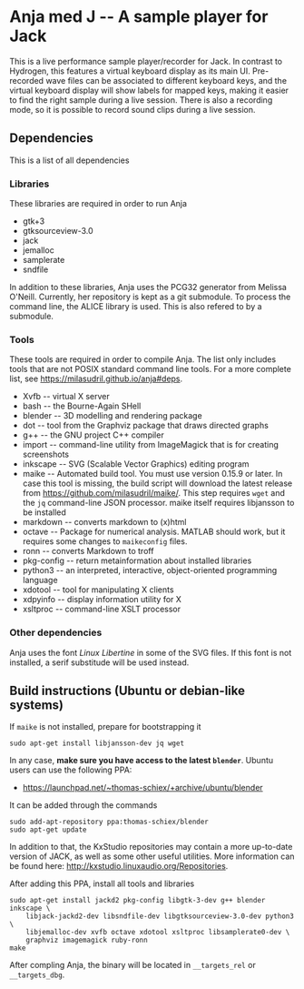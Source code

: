 Anja med J -- A sample player for Jack
======================================

This is a live performance sample player/recorder for Jack. In contrast to
Hydrogen, this features a virtual keyboard display as its main UI.
Pre-recorded wave files can be associated to different keyboard keys, and the
virtual keyboard display will show labels for mapped keys, making it easier to
find the right sample during a live session. There is also a recording mode, so
it is possible to record sound clips during a live session.

Dependencies
------------
This is a list of all dependencies

### Libraries
These libraries are required in order to run Anja

 * gtk+3
 * gtksourceview-3.0
 * jack
 * jemalloc
 * samplerate
 * sndfile


In addition to these libraries, Anja uses the PCG32 generator from Melissa
O'Neill. Currently, her repository is kept as a git submodule. To process the
command line, the ALICE library is used. This is also refered to by a submodule.

### Tools
These tools are required in order to compile Anja. The list only includes tools
that are not POSIX standard command line tools. For a more complete list, see
https://milasudril.github.io/anja#deps.

 * Xvfb -- virtual X server
 * bash -- the Bourne-Again SHell
 * blender -- 3D modelling and rendering package
 * dot -- tool from the Graphviz package that draws directed graphs
 * g++ -- the GNU project C++ compiler
 * import -- command-line utility from ImageMagick that is for creating screenshots
 * inkscape -- SVG (Scalable Vector Graphics) editing program
 * maike -- Automated build tool. You must use version 0.15.9 or later.
	In case this tool is missing, the build script will download the latest
    release	from https://github.com/milasudril/maike/. This step requires `wget`
    and the `jq` command-line JSON processor. maike itself requires libjansson
    to be installed
 * markdown -- converts markdown to (x)html
 * octave -- Package for numerical analysis. MATLAB should work, but it requires
	some changes to `maikeconfig` files.
 * ronn -- converts Markdown to troff
 * pkg-config -- return metainformation about installed libraries
 * python3 -- an interpreted, interactive, object-oriented programming language
 * xdotool -- tool for manipulating X clients
 * xdpyinfo -- display information utility for X
 * xsltproc -- command-line XSLT processor


### Other dependencies

Anja uses the font *Linux Libertine* in some of the SVG files. If this font
is not installed, a serif substitude will be used instead.

Build instructions (Ubuntu or debian-like systems)
--------------------------------------------------

If `maike` is not installed, prepare for bootstrapping it

    sudo apt-get install libjansson-dev jq wget

In any case, **make sure you have access to the latest `blender`**. Ubuntu users can
use the following PPA:

 * https://launchpad.net/~thomas-schiex/+archive/ubuntu/blender

It can be added through the commands

    sudo add-apt-repository ppa:thomas-schiex/blender
    sudo apt-get update

In addition to that, the KxStudio repositories may contain a more up-to-date
version of JACK, as well as some other useful utilities. More information can be
found here: http://kxstudio.linuxaudio.org/Repositories.

After adding this PPA, install all tools and libraries

    sudo apt-get install jackd2 pkg-config libgtk-3-dev g++ blender inkscape \
        libjack-jackd2-dev libsndfile-dev libgtksourceview-3.0-dev python3 \
        libjemalloc-dev xvfb octave xdotool xsltproc libsamplerate0-dev \
        graphviz imagemagick ruby-ronn
    make

After compling Anja, the binary will be located in `__targets_rel` or `__targets_dbg`.
